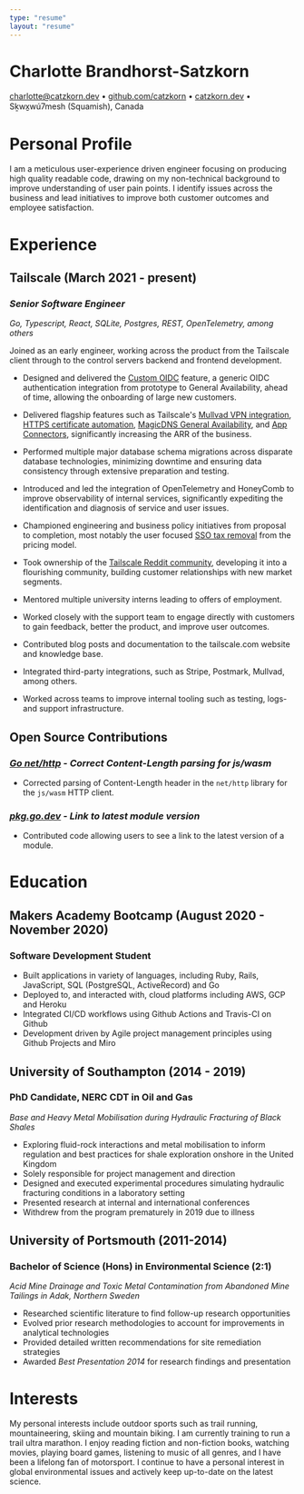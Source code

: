 ```yaml
---
type: "resume"
layout: "resume"
---
```


# Charlotte Brandhorst-Satzkorn

[charlotte@catzkorn.dev](mailto:charlotte@catzkorn.dev) •
[github.com/catzkorn](https://github.com/catzkorn) •
[catzkorn.dev](https://catzkorn.dev) •
Sḵwx̱wú7mesh (Squamish), Canada

# Personal Profile

I am a meticulous user-experience driven engineer focusing on producing high quality readable code, drawing on my non-technical background to improve understanding of user pain points. I identify issues across the business and lead initiatives to improve both customer outcomes and employee satisfaction.

# Experience

## Tailscale (March 2021 - present)

### _Senior Software Engineer_

_Go, Typescript, React, SQLite, Postgres, REST, OpenTelemetry, among others_

Joined as an early engineer, working across the product from the Tailscale client through to the control servers backend and frontend development.

- Designed and delivered the [Custom OIDC](https://tailscale.com/blog/custom-oidc-ga) feature, a generic OIDC authentication integration from prototype to General Availability, ahead of time, allowing the onboarding of large new customers.

- Delivered flagship features such as Tailscale's [Mullvad VPN integration](https://tailscale.com/blog/mullvad-integration), [HTTPS certificate automation](https://tailscale.com/blog/tls-certs), [MagicDNS General Availability](https://tailscale.com/blog/magicdns), and [App Connectors](https://tailscale.com/blog/saas), significantly increasing the ARR of the business.

- Performed multiple major database schema migrations across disparate database technologies, minimizing downtime and ensuring data consistency through extensive preparation and testing.

- Introduced and led the integration of OpenTelemetry and HoneyComb to improve observability of internal services, significantly expediting the identification and diagnosis of service and user issues.

- Championed engineering and business policy initiatives from proposal to completion, most notably the user focused [SSO tax removal](https://tailscale.com/blog/sso-tax-cut) from the pricing model.

- Took ownership of the [Tailscale Reddit community](https://reddit.com/r/tailscale/), developing it into a flourishing community, building customer relationships with new market segments.

- Mentored multiple university interns leading to offers of employment.

- Worked closely with the support team to engage directly with customers to gain feedback, better the product, and improve user outcomes.

- Contributed blog posts and documentation to the tailscale.com website and knowledge base.

- Integrated third-party integrations, such as Stripe, Postmark, Mullvad, among others.

- Worked across teams to improve internal tooling such as testing, logs- and support infrastructure.

## Open Source Contributions

### _[Go net/http](https://go-review.googlesource.com/c/go/+/358134) - Correct Content-Length parsing for js/wasm_

- Corrected parsing of Content-Length header in the `net/http` library for the `js/wasm` HTTP client.

### _[pkg.go.dev](https://go-review.googlesource.com/c/pkgsite/+/274413/) - Link to latest module version_

- Contributed code allowing users to see a link to the latest version of a module.

# Education

## Makers Academy Bootcamp (August 2020 - November 2020)

### Software Development Student

- Built applications in variety of languages, including Ruby, Rails, JavaScript, SQL (PostgreSQL, ActiveRecord) and Go
- Deployed to, and interacted with, cloud platforms including AWS, GCP and Heroku
- Integrated CI/CD workflows using Github Actions and Travis-CI on Github
- Development driven by Agile project management principles using Github Projects and Miro

## University of Southampton (2014 - 2019)

### PhD Candidate, NERC CDT in Oil and Gas

_Base and Heavy Metal Mobilisation during Hydraulic Fracturing of Black Shales_

- Exploring fluid-rock interactions and metal mobilisation to inform regulation and best practices for shale exploration onshore in the United Kingdom
- Solely responsible for project management and direction
- Designed and executed experimental procedures simulating hydraulic fracturing conditions in a laboratory setting
- Presented research at internal and international conferences
- Withdrew from the program prematurely in 2019 due to illness

## University of Portsmouth (2011-2014)

### Bachelor of Science (Hons) in Environmental Science (2:1)

_Acid Mine Drainage and Toxic Metal Contamination from Abandoned Mine Tailings in Adak, Northern Sweden_

- Researched scientific literature to find follow-up research opportunities
- Evolved prior research methodologies to account for improvements in analytical technologies
- Provided detailed written recommendations for site remediation strategies
- Awarded _Best Presentation 2014_ for research findings and presentation

# Interests

My personal interests include outdoor sports such as trail running, mountaineering, skiing and mountain biking. I am currently training to run a trail ultra marathon. I enjoy reading fiction and non-fiction books, watching movies, playing board games, listening to music of all genres, and I have been a lifelong fan of motorsport. I continue to have a personal interest in global environmental issues and actively keep up-to-date on the latest science.
